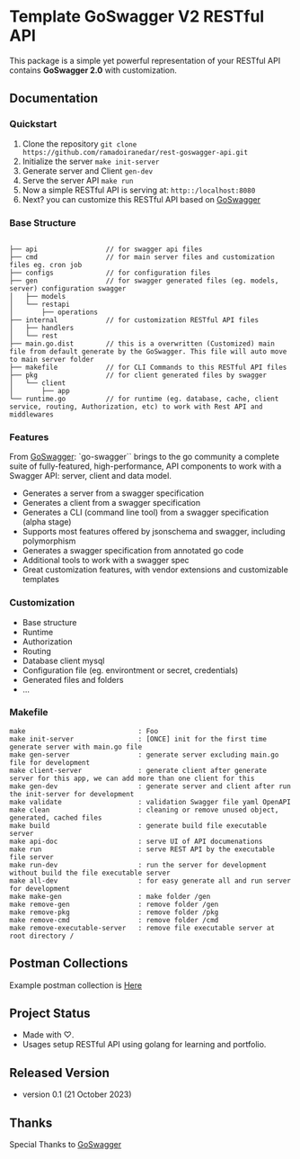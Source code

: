 # Template GoSwagger V2 RESTful API

This package is a simple yet powerful representation of your RESTful API contains **GoSwagger 2.0** with customization.

## Documentation

### Quickstart

1. Clone the repository `git clone https://github.com/ramadoiranedar/rest-goswagger-api.git`
1. Initialize the server `make init-server`
1. Generate server and Client `gen-dev`
1. Serve the server API `make run`
1. Now a simple RESTful API is serving at: `http::/localhost:8080`
1. Next? you can customize this RESTful API based on [GoSwagger](https://goswagger.io/)

### Base Structure
```

├── api                 // for swagger api files
├── cmd                 // for main server files and customization files eg. cron job
├── configs             // for configuration files
├── gen                 // for swagger generated files (eg. models, server) configuration swagger
│   ├── models
│   └── restapi
│       ├── operations
├── internal            // for customization RESTful API files
│   ├── handlers
│   └── rest
├── main.go.dist        // this is a overwritten (Customized) main file from default generate by the GoSwagger. This file will auto move to main server folder
├── makefile            // for CLI Commands to this RESTful API files
├── pkg                 // for client generated files by swagger
│   └── client
│       ├── app
└── runtime.go          // for runtime (eg. database, cache, client service, routing, Authorization, etc) to work with Rest API and middlewares
```

### Features
From [GoSwagger](https://github.com/go-swagger/go-swagger): `go-swagger`` brings to the go community a complete suite of fully-featured, high-performance, API components to work with a Swagger API: server, client and data model.

- Generates a server from a swagger specification
- Generates a client from a swagger specification
- Generates a CLI (command line tool) from a swagger specification (alpha stage)
- Supports most features offered by jsonschema and swagger, including polymorphism
- Generates a swagger specification from annotated go code
- Additional tools to work with a swagger spec
- Great customization features, with vendor extensions and customizable templates

### Customization

- Base structure
- Runtime
- Authorization
- Routing
- Database client mysql
- Configuration file (eg. environtment or secret, credentials)
- Generated files and folders
- ...

### Makefile
```
make                            : Foo
make init-server                : [ONCE] init for the first time generate server with main.go file
make gen-server                 : generate server excluding main.go file for development
make client-server              : generate client after generate server for this app, we can add more than one client for this
make gen-dev                    : generate server and client after run the init-server for development
make validate                   : validation Swagger file yaml OpenAPI
make clean                      : cleaning or remove unused object, generated, cached files
make build                      : generate build file executable server
make api-doc                    : serve UI of API documenations
make run                        : serve REST API by the executable file server
make run-dev                    : run the server for development without build the file executable server
make all-dev                    : for easy generate all and run server for development
make make-gen                   : make folder /gen
make remove-gen                 : remove folder /gen
make remove-pkg                 : remove folder /pkg
make remove-cmd                 : remove folder /cmd
make remove-executable-server   : remove file executable server at root directory /
```

## Postman Collections

Example postman collection is [Here](https://api.postman.com/collections/27566000-8cf3cc54-e44b-428d-9749-26fc15eacad7?access_key=PMAT-01HD96P71AWTAQ832P96G3VEGM)

## Project Status
- Made with ♡.
- Usages setup RESTful API using golang for learning and portfolio.

## Released Version

- version 0.1 (21 October 2023)

## Thanks
Special Thanks to [GoSwagger](https://github.com/go-swagger/go-swagger)